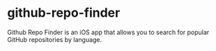 # github-repo-finder
Github Repo Finder is an iOS app that allows you to search for popular GitHub repositories by language.
